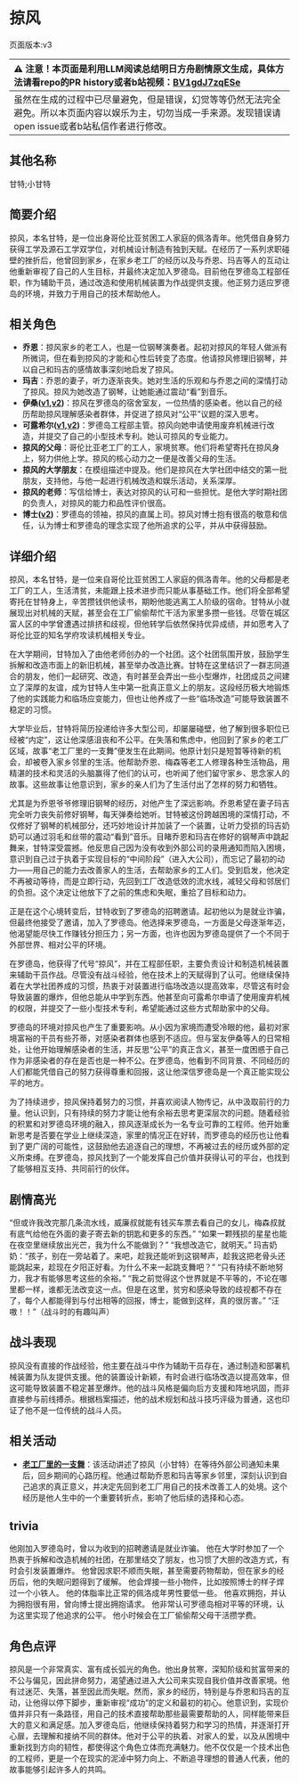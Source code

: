 # 掠风
页面版本:v3
 

| :warning: 注意！本页面是利用LLM阅读总结明日方舟剧情原文生成，具体方法请看repo的PR history或者b站视频：[BV1gdJ7zqESe](https://www.bilibili.com/video/BV1gdJ7zqESe/)         |
|:----------------------------|
| 虽然在生成的过程中已尽量避免，但是错误，幻觉等等仍然无法完全避免。所以本页面内容以娱乐为主，切勿当成一手来源。发现错误请open issue或者b站私信作者进行修改。|



## 其他名称
甘特;小甘特
## 简要介绍
掠风，本名甘特，是一位出身哥伦比亚贫困工人家庭的佩洛青年。他凭借自身努力获得工学及源石工学双学位，对机械设计制造有独到天赋。在经历了一系列求职碰壁的挫折后，他曾回到家乡，在家乡老工厂的经历以及与乔恩、玛吉等人的互动让他重新审视了自己的人生目标，并最终决定加入罗德岛。目前他在罗德岛工程部任职，作为辅助干员，通过改造和使用机械装置为作战提供支援。他正努力适应罗德岛的环境，并致力于用自己的技术帮助他人。
## 相关角色
-   **乔恩**：掠风家乡的老工人，也是一位钢琴演奏者。起初对掠风的年轻人做派有所微词，但在看到掠风的才能和心性后转变了态度。他请掠风修理旧钢琴，并以自己和玛吉的感情故事深刻地启发了掠风。
-   **玛吉**：乔恩的妻子，听力逐渐丧失。她对生活的乐观和与乔恩之间的深情打动了掠风。掠风为她改造了钢琴，让她能通过震动“看”到音乐。
-   **伊桑([v1](../chars/char_355_ethan.md),[v2](char_355_ethan.md))**：掠风在罗德岛的宿舍室友，一位热情的感染者。他以自己的经历帮助掠风理解感染者群体，并促进了掠风对“公平”议题的深入思考。
-   **可露希尔([v1](../chars/extended_char_ke_lu_xi_er.md),[v2](extended_char_ke_lu_xi_er.md))**：罗德岛工程部主管。掠风向她申请使用废弃机械进行改造，并提交了自己的小型技术专利。她认可掠风的专业能力。
-   **掠风的父母**：哥伦比亚老工厂的工人，家境贫寒。他们将希望寄托在掠风身上，努力供他上学。掠风的核心动力之一便是改善父母的生活。
-   **掠风的大学朋友**：在模组描述中提及。他们是掠风在大学社团中结交的第一批朋友，支持他，与他一起进行机械改造和娱乐活动，关系深厚。
-   **掠风的老师**：写信给博士，表达对掠风的认可和一些担忧。是他大学时期社团的负责人，对掠风的能力和品性评价很高。
-   **博士([v2](extended_char_bo_shi.md))**：罗德岛的领袖，掠风的直属上司。掠风对博士抱有很高的敬意和信任，认为博士和罗德岛的理念实现了他所追求的公平，并从中获得鼓励。
## 详细介绍
掠风，本名甘特，是一位来自哥伦比亚贫困工人家庭的佩洛青年。他的父母都是老工厂的工人，生活清贫，未能跟上技术进步而只能从事基础工作。他们将全部希望寄托在甘特身上，辛苦攒钱供他读书，期盼他能逃离工人阶级的宿命。甘特从小就展现出对机械的天赋，甚至会在工厂偷偷帮忙干活为家里多攒一些钱。尽管在城区富人区的中学曾遭遇过排挤和歧视，但他转学后依然保持优异成绩，并如愿考入了哥伦比亚的知名学府攻读机械相关专业。

在大学期间，甘特加入了由他老师创办的一个社团。这个社团氛围开放，鼓励学生拆解和改造市面上的新旧机械，甚至举办改造比赛。甘特在这里结识了一群志同道合的朋友，他们一起研究、改造，有时甚至会弄出一些小型爆炸，社团成员之间建立了深厚的友谊，成为甘特人生中第一批真正意义上的朋友。这段经历极大地锻炼了他的实践能力和临场应变能力，但也让他养成了一些“临场改造”可能导致装置不稳定的习惯。

大学毕业后，甘特将简历投递给许多大型公司，却屡屡碰壁，他了解到很多职位已经被“内定”，这让他深感沮丧和不公平。在失落和焦虑中，他回到了家乡的老工厂区域，故事“老工厂里的一支舞”便发生在此期间。他原计划只是短暂等待新的机会，却被卷入家乡邻里的生活。他帮助乔恩、梅森等老工人修理各种生活物品，用精湛的技术和灵活的头脑赢得了他们的认可，也听闻了他们留守家乡、思念家人的故事。这些故事让他意识到，家乡的亲人们为了生活付出了怎样的努力和牺牲。

尤其是为乔恩爷爷修理旧钢琴的经历，对他产生了深远影响。乔恩希望在妻子玛吉完全听力丧失前修好钢琴，每天弹奏给她听。甘特被这份跨越困境的深情打动，不仅修好了钢琴的机械部分，还巧妙地设计并加装了一个装置，让听力受损的玛吉奶奶可以通过羽毛和丝带的震动“看到”音乐。目睹乔恩和玛吉在修好的钢琴声中跳起舞来，甘特深受震撼。他反思自己因为没有收到外部公司的录用通知而陷入困境，意识到自己过于执着于实现目标的“中间阶段”（进入大公司），而忘记了最初的动力——用自己的能力去改善家人的生活，去帮助家乡的工人们。受到启发，他决定不再被动等待，而是立即行动，先回到工厂改造低效的流水线，减轻父母和邻居们的负担。这个决定让他放下了之前的焦虑和失眠，重拾了目标和动力。

正是在这个心境转变后，甘特收到了罗德岛的招聘邀请。起初他以为是就业诈骗，但最终他接受了邀请，加入了罗德岛。他选择来罗德岛，一方面是父母逐渐年迈，他渴望能尽快工作赚钱分担压力；另一方面，也许也因为罗德岛提供了一个不同于外部世界、相对公平的环境。

在罗德岛，他获得了代号“掠风”，并在工程部任职，主要负责设计和制造机械装置来辅助干员作战。尽管没有战斗经验，他在技术上的天赋得到了认可。他继续保持着在大学社团养成的习惯，热衷于对装置进行临场改造以提高效率，尽管这有时会导致装置的爆炸，但他总能从中学到东西。他甚至向可露希尔申请了使用废弃机械的权限，并提交了一些小型技术专利，希望能通过这些方式帮助家中的父母。

罗德岛的环境对掠风也产生了重要影响。从小因为家境而遭受冷眼的他，最初对家境富裕的干员有些芥蒂，对感染者群体也感到不适应。但与室友伊桑等人的日常相处，让他开始理解感染者的生活，并反思“公平”的真正含义，甚至一度困惑于自己作为非感染者的存在是否也是一种不公。在罗德岛，他看到不同背景、不同经历的人们都能凭借自己的努力获得尊重和回报，这让他深信罗德岛是一个真正能实现公平的地方。

为了持续进步，掠风保持着努力的习惯，并喜欢阅读人物传记，从中汲取前行的力量。他认识到，只有持续的努力才能让他有余裕去思考更深层次的问题。随着经验的积累和对罗德岛环境的融入，掠风逐渐成长为一名专业可靠的工程师。他开始重新思考是否要在学业上继续深造，家里的情况正在好转，而罗德岛的经历也让他看到了更广阔的可能性，这鼓励他去追逐自己的理想，不再被过去的经历或外部的定义所束缚。在罗德岛，掠风找到了一个能发挥自己价值并获得认可的平台，也找到了能够相互支持、共同前行的伙伴。
## 剧情高光
“但或许我改完那几条流水线，威廉叔就能有钱买车票去看自己的女儿，梅森叔就有底气给他在外面的妻子寄去新的钥匙和更多的东西。”
“如果一颗残损的星星也能在夜空里继续放出光芒，我为什么不能做到？”
“我想改造它，就明天。”
玛吉奶奶：“孩子，别在一旁站着了。来吧，趁我还能听到这钢琴声，趁我这把老骨头还能跳起来，趁现在夕阳正好看。为什么不来一起跳支舞吧？”
“只有持续不断地努力，我才有能够思考这些的余裕。”
“我之前觉得这个世界就是不平等的，不论在哪里都一样，谁都无法改变这一点。但是在这里，贫穷和感染导致的歧视都不存在了，每个人都能得到与付出相等的回报，博士，能做到这样，真的很厉害。”
“汪嗷！！”（战斗时的有趣叫声）
## 战斗表现
掠风没有直接的作战经验，他主要在战斗中作为辅助干员存在，通过制造和部署机械装置为队友提供支援。他的装置设计新颖，有时会进行临场改造以提高效率，但这可能导致装置不稳定甚至爆炸。他的战斗风格是偏向后方支援和阵地巩固，而非直接参与前线搏杀。根据档案描述，他的战术规划和战斗技巧评级为普通，这也印证了他不是一位传统的战斗人员。
## 相关活动
-   **[老工厂里的一支舞](../stories/story_windft_set_1.md)**：该活动讲述了掠风（小甘特）在等待外部公司通知未果后，回乡期间的心路历程。他通过帮助乔恩和玛吉等家乡邻里，深刻认识到自己追求的真正意义，并决定先回到老工厂用自己的技术改善工人的处境。这个经历是他人生中的一个重要转折点，影响了他后续的选择和心态。
## trivia
他刚加入罗德岛时，曾以为收到的招聘邀请是就业诈骗。
他在大学时参加了一个热衷于拆解和改造机械的社团，在那里结交了朋友，也习惯了大胆的改造方式，有时会引发装置爆炸。
他曾因求职不顺而失眠，甚至需要药物帮助，但在家乡的经历后，他的失眠问题得到了缓解。
他会焊接一些小物件，比如按照博士的样子焊过一个小铁人。
他的体脂率比正常的佩洛成年男性要低一些。
他喜欢拥抱，并认为拥抱很有用，曾向博士提出拥抱请求。
他非常认可罗德岛相对平等的环境，认为这里实现了他追求的公平。
他小时候会在工厂偷偷帮父母干活攒学费。
## 角色点评
掠风是一个非常真实、富有成长弧光的角色。他出身贫寒，深知阶级和贫富带来的不公与偏见，因此拼命努力，渴望通过进入大公司来实现自我价值并改善家境。他有过迷茫、失落，甚至因此而失眠。然而，家乡的经历，特别是与乔恩和玛吉的互动，让他得以停下脚步，重新审视“成功”的定义和最初的初心。他意识到，实现价值并非只有一条路径，用自己的技术直接帮助那些最需要帮助的人，同样能带来巨大的意义和满足感。加入罗德岛后，他继续保持着努力和学习的热情，并逐渐打开心扉，去理解和接纳不同的群体。他对于公平的执着、对家人的爱，以及从困境中重新找到方向的韧性，都使得这个角色立体而充满魅力。他不仅仅是一个技术出色的工程师，更是一个在现实的泥淖中努力向上、不断追寻理想的普通人代表，他的故事能够引起许多人的共鸣。